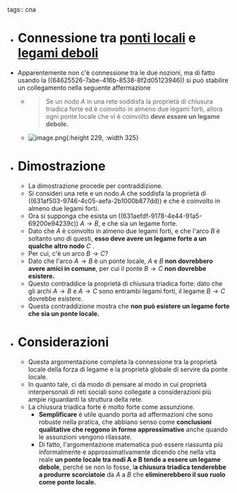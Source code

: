 tags:: cna

- # Connessione tra [ponti locali](((631aefdf-9178-4e44-91a5-69200e94239c))) e [legami deboli](((646328e9-442d-4f04-ac0c-fe6650ac3e66)))
- Apparentemente non c'è connessione tra le due nozioni, ma di fatto usando la ((64625526-7abe-416b-8538-8f2d05123946)) si può stabilire un collegamento nella seguente affermazione
	- > Se un nodo $A$ in una rete soddisfa la proprietà di chiusura triadica forte ed è coinvolto in almeno due legami forti, allora ogni ponte locale che vi è coinvolto **deve essere un legame debole.**
	- ![image.png](../assets/image_1662744637303_0.png){:height 229, :width 325}
- # Dimostrazione
	- La dimostrazione procede per contraddizione.
	- Si consideri una rete e un nodo $A$ che soddisfa la proprietà di ((631af503-9746-4c05-aefa-2b1000b877dd)) e che è coinvolto in almeno due legami forti.
	- Ora si supponga che esista un ((631aefdf-9178-4e44-91a5-69200e94239c)) $A \rightarrow B$, e che sia un legame forte.
	- Dato che $A$ è coinvolto in almeno due legami forti, e che l'arco $B$ è soltanto uno di questi, **esso deve avere un legame forte a un qualche altro nodo** $C$ .
	- Per cui, c'è un arco $B \rightarrow C$?
	- Dato che l'arco $A \rightarrow B$ è un ponte locale, $A$ e $B$ **non dovrebbero avere amici in comune**, per cui il ponte $B \rightarrow C$ **non dovrebbe esistere.**
	- Questo contraddice la proprietà di chiusura triadica forte: dato che gli archi $A \rightarrow B$ e $A \rightarrow C$ sono entrambi legami forti, il legame $B \rightarrow C$ dovrebbe esistere.
	- Questa contraddizione mostra che **non può esistere un legame forte che sia un ponte locale.**
- # Considerazioni
	- Questa argomentazione completa la connessione tra la proprietà locale della forza di legame e la proprietà globale di servire da ponte locale.
	- In quanto tale, ci dà modo di pensare al modo in cui proprietà interpersonali di reti sociali sono collegate a considerazioni più ampie riguardanti la struttura della rete.
	- La chiusura triadica forte è molto forte come assunzione.
		- **Semplificare** è utile quando porta ad affermazioni che sono robuste nella pratica, che abbiano senso come **conclusioni qualitative che reggono in forme approssimative** anche quando le assunzioni vengono rilassate.
		- Di fatto, l'argomentazione matematica può essere riassunta più informalmente e approssimativamente dicendo che nella vita reale **un ponte locale tra nodi A e B tende a essere un legame debole**, perché se non lo fosse, l**a chiusura triadica tenderebbe a produrre scorciatoie** da $A$ a $B$ che **eliminerebbero il suo ruolo come ponte locale.**
